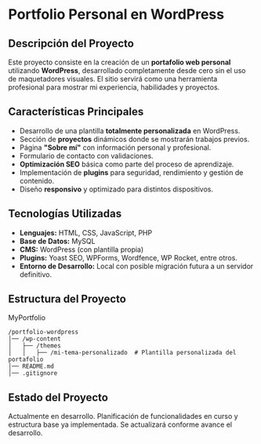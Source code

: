 # **Portfolio Personal en WordPress**

## **Descripción del Proyecto**

Este proyecto consiste en la creación de un **portafolio web personal** utilizando **WordPress**, desarrollado completamente desde cero sin el uso de maquetadores visuales. El sitio servirá como una herramienta profesional para mostrar mi experiencia, habilidades y proyectos.

## **Características Principales**

- Desarrollo de una plantilla **totalmente personalizada** en WordPress.
- Sección de **proyectos** dinámicos donde se mostrarán trabajos previos.
- Página **"Sobre mí"** con información personal y profesional.
- Formulario de contacto con validaciones.
- **Optimización SEO** básica como parte del proceso de aprendizaje.
- Implementación de **plugins** para seguridad, rendimiento y gestión de contenido.
- Diseño **responsivo** y optimizado para distintos dispositivos.

## **Tecnologías Utilizadas**

- **Lenguajes:** HTML, CSS, JavaScript, PHP
- **Base de Datos:** MySQL
- **CMS:** WordPress (con plantilla propia)
- **Plugins:** Yoast SEO, WPForms, Wordfence, WP Rocket, entre otros.
- **Entorno de Desarrollo:** Local con posible migración futura a un servidor definitivo.

## **Estructura del Proyecto**

MyPortfolio

```
/portfolio-wordpress
│── /wp-content
│   ├── /themes
│   │   ├── /mi-tema-personalizado  # Plantilla personalizada del portafolio
│── README.md
│── .gitignore
```

## **Estado del Proyecto**

Actualmente en desarrollo. Planificación de funcionalidades en curso y estructura base ya implementada. Se actualizará conforme avance el desarrollo.
